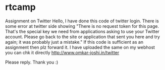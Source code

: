 rtcamp
======

Assignment on Twitter
Hello, I have done this code of twitter login. There is some error at twitter side showing "There is no request token for this page. That's the special key we need from applications asking to use your Twitter account. Please go back to the site or application that sent you here and try again; it was probably just a mistake."  If this code is sufficient as an assignment then plz forward it. I have uploaded the same on my webhost you can chk it directly http://www.omkar-joshi.in/twitter

Please reply. Thank you :)

